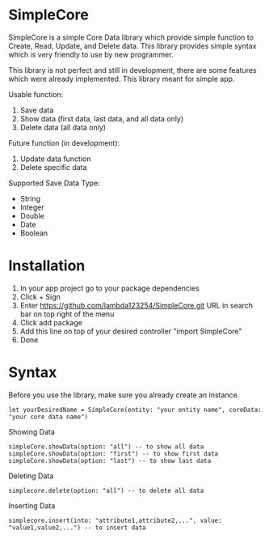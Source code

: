 # SimpleCore

SimpleCore is a simple Core Data library which provide simple function to Create, Read, Update, and Delete data. This library provides simple syntax which is very friendly to use by new programmer.

This library is not perfect and still in development, there are some features which were already implemented. This library meant for simple app.

Usable function:
1. Save data
2. Show data (first data, last data, and all data only)
3. Delete data (all data only)

Future function (in development):
1. Update data function
2. Delete specific data

Supported Save Data Type:
- String
- Integer
- Double
- Date
- Boolean

# Installation
1. In your app project go to your package dependencies
2. Click + Sign
3. Enter https://github.com/lambda123254/SimpleCore.git URL in search bar on top right of the menu
4. Click add package
5. Add this line on top of your desired controller "import SimpleCore"
6. Done

# Syntax
Before you use the library, make sure you already create an instance.
```
let yourDesiredName = SimpleCore(entity: "your entity name", coreData: "your core data name")
```


Showing Data
```
simpleCore.showData(option: "all") -- to show all data
simpleCore.showData(option: "first") -- to show first data
simpleCore.showData(option: "last") -- to show last data

```

Deleting Data
```
simplecore.delete(option: "all") -- to delete all data

```
Inserting Data
```
simplecore.insert(into: "attribute1,attribute2,...", value: "value1,value2,...") -- to insert data

```


